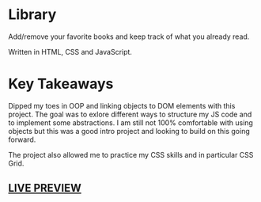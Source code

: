 # Library

Add/remove your favorite books and keep track of what you already read.

Written in HTML, CSS and JavaScript.

# Key Takeaways

Dipped my toes in OOP and linking objects to DOM elements with this project. The goal was to exlore different ways to structure my JS code and to implement some abstractions. I am still not 100% comfortable with using objects but this was a good intro project and looking to build on this going forward.

The project also allowed me to practice my CSS skills and in particular CSS Grid.

## [LIVE PREVIEW](https://blancpain.github.io/library/)
